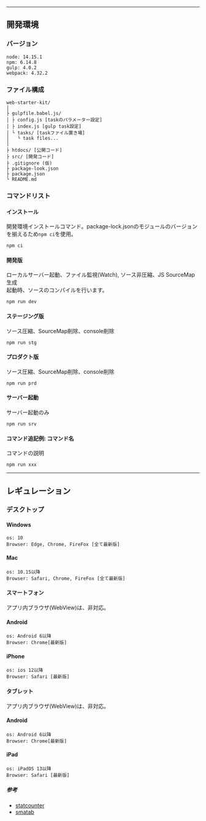 

---

## 開発環境

### バージョン
```
node: 14.15.1
npm: 6.14.8
gulp: 4.0.2
webpack: 4.32.2
```

### ファイル構成
```
web-starter-kit/
│
├ gulpfile.babel.js/
│ ├ config.js [taskのパラメーター設定]
│ ├ index.js [gulp task設定]
│ └ tasks/ [taskファイル置き場]
│   └ task files...
│
├ htdocs/ [公開コード]
├ src/ [開発コード]
├ .gitignore (仮)
├ package-look.json
├ package.json
└ README.md
```

### コマンドリスト
#### インストール
開発環境インストールコマンド。package-lock.jsonのモジュールのバージョンを揃えるため`npm ci`を使用。
```
npm ci
```

#### 開発版
ローカルサーバー起動、ファイル監視(Watch), ソース非圧縮、JS SourceMap生成<br>
起動時、ソースのコンパイルを行います。
```
npm run dev
```

#### ステージング版
ソース圧縮、SourceMap削除、console削除
```
npm run stg
```

#### プロダクト版
ソース圧縮、SourceMap削除、console削除
```
npm run prd
```

#### サーバー起動
サーバー起動のみ
```
npm run srv
```

#### コマンド追記例: コマンド名
コマンドの説明
```
npm run xxx
```


---

## レギュレーション

### デスクトップ
#### Windows
```
os: 10
Browser: Edge, Chrome, FireFox [全て最新版]
```
#### Mac
```
os: 10.15以降
Browser: Safari, Chrome, FireFox [全て最新版]
```

#### スマートフォン
アプリ内ブラウザ(WebView)は、非対応。
#### Android
```
os: Android 6以降
Browser: Chrome[最新版]
```
#### iPhone
```
os: ios 12以降
Browser: Safari [最新版]
```

#### タブレット
アプリ内ブラウザ(WebView)は、非対応。
#### Android
```
os: Android 6以降
Browser: Chrome[最新版]
```
#### iPad
```
os: iPadOS 13以降
Browser: Safari [最新版]
```

##### 参考
- <a href="https://gs.statcounter.com/" target="_blank">statcounter</a>
- <a href="http://smatabinfo.jp/" target="_blank">smatab</a>
